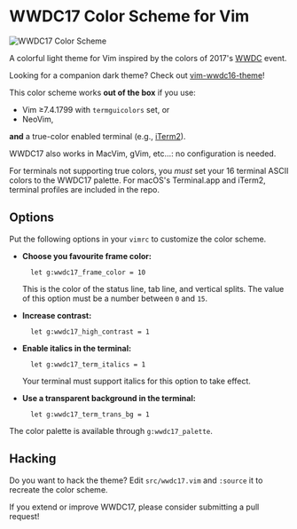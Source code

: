# WWDC17 Color Scheme for Vim

![WWDC17 Color Scheme](https://raw.github.com/lifepillar/Resources/master/wwdc17/wwdc17.png)

A colorful light theme for Vim inspired by the colors of 2017's
[WWDC](https://developer.apple.com/wwdc/) event.

Looking for a companion dark theme? Check out
[vim-wwdc16-theme](https://github.com/lifepillar/vim-wwdc16-theme)!

This color scheme works **out of the box** if you use:

- Vim ≥7.4.1799 with `termguicolors` set, or
- NeoVim,

**and** a true-color enabled terminal (e.g., [iTerm2](https://www.iterm2.com)).

WWDC17 also works in MacVim, gVim, etc…: no configuration is needed.

For terminals not supporting true colors, you *must* set your 16 terminal ASCII
colors to the WWDC17 palette. For macOS's Terminal.app and iTerm2, terminal
profiles are included in the repo.


## Options

Put the following options in your `vimrc` to customize the color scheme.

- **Choose you favourite frame color:**

        let g:wwdc17_frame_color = 10

  This is the color of the status line, tab line, and vertical splits.
  The value of this option must be a number between `0` and `15`.

- **Increase contrast:**

        let g:wwdc17_high_contrast = 1

- **Enable italics in the terminal:**

        let g:wwdc17_term_italics = 1

  Your terminal must support italics for this option to take effect.

- **Use a transparent background in the terminal:**

        let g:wwdc17_term_trans_bg = 1

The color palette is available through `g:wwdc17_palette`.


## Hacking

Do you want to hack the theme? Edit `src/wwdc17.vim` and `:source` it to
recreate the color scheme.

If you extend or improve WWDC17, please consider submitting a pull request!
